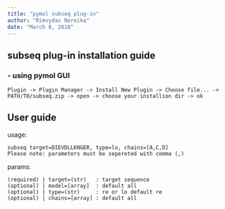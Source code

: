 ```yaml
---
title: "pymol subseq plug-in"
author: "Rimvydas Noreika"
date: "March 8, 2018"
---
```


## subseq plug-in installation guide
### - using pymol GUI
```
Plugin -> Plugin Manager -> Install New Plugin -> Choose file... -> PATH/TO/subseq.zip -> open -> choose your installion dir -> ok
```
## User guide
usage: 
```
subseq target=DIEVDLLKNGER, type=lo, chains=[A,C,D]
Please note: parameters must be sepereted with comma (,) 
```
params:
```
(required) | target=(str)   : target sequence
(optional) | model=[array]  : default all
(optional) | type=(str)     : re or lo default re
(optional) | chains=[array] : default all
```